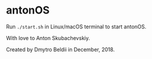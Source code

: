 # antonOS
Run ```./start.sh``` in Linux/macOS terminal to start antonOS.

With love to Anton Skubachevskiy.

Сreated by Dmytro Beldii in December, 2018.
